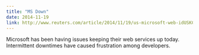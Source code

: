 ```yaml
---
title: "MS Down"
date: 2014-11-19
link: http://www.reuters.com/article/2014/11/19/us-microsoft-web-idUSKCN0J309E20141119
---
```

 Microsoft has been having issues keeping their web services up today. Intermittent downtimes have caused frustration among developers.
